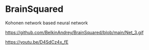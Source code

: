 # BrainSquared

Kohonen network based neural network

https://github.com/BelkinAndrey/BrainSquared/blob/main/Net_3.gif

https://youtu.be/D4SdCz4x_fE

